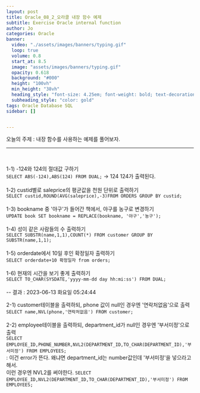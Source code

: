 ```yaml
---
layout: post
title: Oracle_08_2_오라클 내장 함수 예제
subtitle: Exercise Oracle internal function 
author: Jo
categories: Oracle
banner:
  video: "./assets/images/banners/typing.gif"
  loop: true
  volume: 0.8
  start_at: 8.5
  image: "assets/images/banners/typing.gif"
  opacity: 0.618
  background: "#000"
  height: "100vh"
  min_height: "38vh"
  heading_style: "font-size: 4.25em; font-weight: bold; text-decoration: underline"
  subheading_style: "color: gold"
tags: Oracle Database SQL
sidebar: []


---
```


오늘의 주제 :  내장 함수를 사용하는 예제를 풀어보자. <br>
 * * *
 <br>
 
1-1) -124와 124의 절대값 구하기<br>
``SELECT ABS(-124),ABS(124) FROM DUAL;`` -> 124 124가 출력된다.<br><br>
1-2) custid별로 saleprice의 평균값을 천원 단위로 출력하기<br>
``SELECT custid,ROUND(AVG(saleprice),-3)FROM ORDERS GROUP BY custid;``<br><br>
1-3) bookname 중 '야구'가 들어간 책에서, 야구를 농구로 변경하기<br>
``UPDATE book SET bookname = REPLACE(bookname, '야구','농구');``<br><br>
1-4) 성이 같은 사람들의 수 출력하기<br>
``SELECT SUBSTR(name,1,1),COUNT(*) FROM customer GROUP BY SUBSTR(name,1,1);``<br>  
1-5) orderdate에서 10일 후인 확정일자 출력하기<br>
``SELECT orderdate+10 확정일자 from orders;``<br><br>
1-6) 현재의 시간을 보기 좋게 출력하기<br>
``SELECT TO_CHAR(SYSDATE,'yyyy-mm-dd day hh:mi:ss') FROM DUAL;``<br><br>
  -- 결과 : 2023-06-13 화요일 05:24:44<br>

2-1) customer테이블을 출력하되, phone 값이 null인 경우엔 '연락처없음'으로 출력<br>
``SELECT name,NVL(phone,'연락처없음') FROM customer;``<br><br>
2-2) employee테이블을 출력하되, department_id가 null인 경우엔 '부서미정'으로 출력<br>
``SELECT EMPLOYEE_ID,PHONE_NUMBER,NVL2(DEPARTMENT_ID,TO_CHAR(DEPARTMENT_ID),'부서미정') FROM EMPLOYEES;``<br>
 : 이건 error가 뜬다. 왜냐면 department_id는 number값인데 '부서미정'을 넣으라고 해서.<br>
 이런 경우엔 NVL2를 써야한다. ``SELECT EMPLOYEE_ID,NVL2(DEPARTMENT_ID,TO_CHAR(DEPARTMENT_ID),'부서미정') FROM EMPLOYEES;``<br><br>















